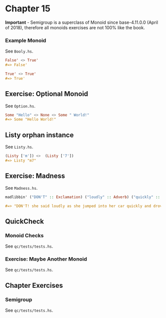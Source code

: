 # Chapter 15

**Important** - Semigroup is a superclass of Monoid since base-4.11.0.0 (April of 2018), therefore all monoids exercises are not 100% like the book.

### Example Monoid

See `Booly.hs`.

```haskell
False' <> True'
#=> False'

True' <> True'
#=> True'
```

## Exercise: Optional Monoid

See `Option.hs`.

```haskell
Some "Hello" <> None <> Some " World!"
#=> Some "Hello World!"
```

## Listy orphan instance

See `Listy.hs`.

```haskell
(Listy ['m']) <>  (Listy ['7'])
#=> Listy "m7"
```

## Exercise: Madness

See `Madness.hs`.

```haskell
madlibbin' ("DON'T" :: Exclamation) ("loudly" :: Adverb) ("quickly" :: Noun) ("pretty" :: Adjective)

#=> "DON'T! she said loudly as she jumped into her car quickly and drove off with her pretty wife."
```

## QuickCheck

### Monoid Checks

See `qc/tests/tests.hs`.

### Exercise: Maybe Another Monoid

See `qc/tests/tests.hs`.

## Chapter Exercises

### Semigroup

See `qc/tests/tests.hs`.
